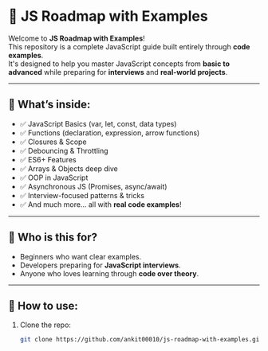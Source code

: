 # 🚀 JS Roadmap with Examples

Welcome to **JS Roadmap with Examples**!  
This repository is a complete JavaScript guide built entirely through **code examples**.  
It's designed to help you master JavaScript concepts from **basic to advanced** while preparing for **interviews** and **real-world projects**.

---

## 📌 What’s inside:

- ✅ JavaScript Basics (var, let, const, data types)
- ✅ Functions (declaration, expression, arrow functions)
- ✅ Closures & Scope
- ✅ Debouncing & Throttling
- ✅ ES6+ Features
- ✅ Arrays & Objects deep dive
- ✅ OOP in JavaScript
- ✅ Asynchronous JS (Promises, async/await)
- ✅ Interview-focused patterns & tricks
- ✅ And much more... all with **real code examples**!

---

## 👀 Who is this for?

- Beginners who want clear examples.
- Developers preparing for **JavaScript interviews**.
- Anyone who loves learning through **code over theory**.

---

## 📂 How to use:
1. Clone the repo:
   ```bash 
   git clone https://github.com/ankit00010/js-roadmap-with-examples.git
